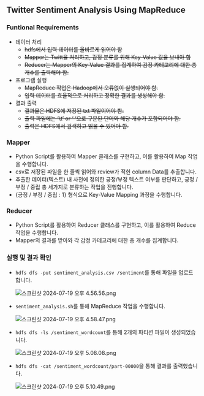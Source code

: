 ## Twitter Sentiment Analysis Using MapReduce

### Funtional Requirements

- 데이터 처리
    - ~~hdfs에서 입력 데이터를 올바르게 읽어야 함~~
    - ~~Mapper는 Twitt을 처리하고, 감정 분류를 위해 Key-Value 값을 보내야 함~~
    - ~~Reducer는 Mapper의 Key-Value 결과를 집계하여 감정 카테고리에 대한 총 개수를 출력해야 함.~~
- 프로그램 실행
    - ~~MapReduce 작업은 Hadoop에서 오류없이 실행되어야 함.~~
    - ~~입력 데이터를 효율적으로 처리하고 정확한 결과를 생성해야 함.~~
- 결과 출력
    - ~~결과물은 HDFS에 저장된 txt 파일이어야 함.~~
    - ~~출력 파일에는 ‘\t’ or ‘ ‘으로 구분된 단어와 해당 개수가 포함되어야 함.~~
    - ~~출력은 HDFS에서 검색하고 읽을 수 있어야 함.~~

### Mapper

- Python Script를 활용하여 Mapper 클래스를 구현하고, 이를 활용하여 Map 작업을 수행합니다.
- csv로 저장된 파일을 한 줄씩 읽어와 review가 적힌 column Data를 추출합니다.
- 추출한 데이터(텍스트) 내 사전에 정의한 긍정/부정 텍스트 여부를 판단하고, 긍정 / 부정 / 중립 총 세가지로 분류하는 작업을 진행합니다.
- {긍정 / 부정 / 중립 : 1} 형식으로 Key-Value Mapping 과정을 수행합니다.

### Reducer

- Python Script를 활용하여 Reducer 클래스를 구현하고, 이를 활용하여 Reduce 작업을 수행합니다.
- Mapper의 결과를 받아와 각 감정 카테고리에 대한 총 개수를 집계합니다.

### 실행 및 결과 확인

- `hdfs dfs -put sentiment_analysis.csv /sentiment`를 통해 파일을 업로드 합니다.
    
    ![스크린샷 2024-07-19 오후 4.56.56.png](https://github.com/user-attachments/assets/e2112f86-d9a8-40ec-b219-8131a362a9e7)
    
- `sentiment_analysis.sh`를 통해 MapReduce 작업을 수행합니다.
    
    ![스크린샷 2024-07-19 오후 4.58.47.png](https://github.com/user-attachments/assets/a7e52757-22db-41a8-bd61-3bb13d57c342)
    
- `hdfs dfs -ls /sentiment_wordcount`를 통해 2개의 파티션 파일이 생성되었습니다.
    
    ![스크린샷 2024-07-19 오후 5.08.08.png](https://github.com/user-attachments/assets/0406adfa-c40f-4242-adda-dc5c97b49a71)
    
- `hdfs dfs -cat /sentiment_wordcount/part-00000`을 통해 결과를 출력했습니다.

    ![스크린샷 2024-07-19 오후 5.10.49.png](https://github.com/user-attachments/assets/9e2bcd2d-8657-4875-aa03-cc672ab9e34b)